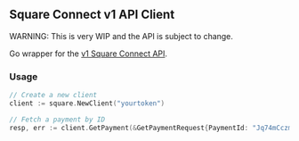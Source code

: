 ## Square Connect v1 API Client

WARNING:  This is very WIP and the API is subject to change.

Go wrapper for the [v1 Square Connect API](https://docs.connect.squareup.com/api/connect/v1/).

### Usage

```go
// Create a new client
client := square.NewClient("yourtoken")

// Fetch a payment by ID
resp, err := client.GetPayment(&GetPaymentRequest{PaymentId: "Jq74mCczmFXk1tC10GB"})
```
